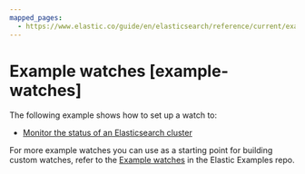```yaml
---
mapped_pages:
  - https://www.elastic.co/guide/en/elasticsearch/reference/current/example-watches.html
---
```


# Example watches [example-watches]

The following example shows how to set up a watch to:

* [Monitor the status of an Elasticsearch cluster](watch-cluster-status.md)

For more example watches you can use as a starting point for building custom watches, refer to the [Example watches](https://github.com/elastic/examples/tree/master/Alerting) in the Elastic Examples repo.
